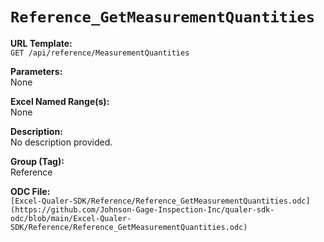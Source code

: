 # `Reference_GetMeasurementQuantities`

**URL Template:**  
`GET /api/reference/MeasurementQuantities`

**Parameters:**  
None

**Excel Named Range(s):**  
None

**Description:**  
No description provided.

**Group (Tag):**  
Reference

**ODC File:**  
`[Excel-Qualer-SDK/Reference/Reference_GetMeasurementQuantities.odc](https://github.com/Johnson-Gage-Inspection-Inc/qualer-sdk-odc/blob/main/Excel-Qualer-SDK/Reference/Reference_GetMeasurementQuantities.odc)`
